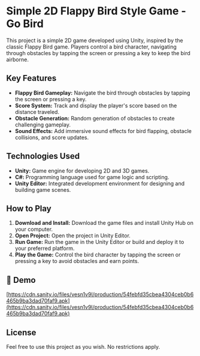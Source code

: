 # Simple 2D Flappy Bird Style Game - Go Bird

This project is a simple 2D game developed using Unity, inspired by the classic Flappy Bird game. Players control a bird character, navigating through obstacles by tapping the screen or pressing a key to keep the bird airborne.

## Key Features

- **Flappy Bird Gameplay:** Navigate the bird through obstacles by tapping the screen or pressing a key.
- **Score System:** Track and display the player's score based on the distance traveled.
- **Obstacle Generation:** Random generation of obstacles to create challenging gameplay.
- **Sound Effects:** Add immersive sound effects for bird flapping, obstacle collisions, and score updates.

## Technologies Used

- **Unity:** Game engine for developing 2D and 3D games.
- **C#:** Programming language used for game logic and scripting.
- **Unity Editor:** Integrated development environment for designing and building game scenes.

## How to Play

1. **Download and Install:** Download the game files and install Unity Hub on your computer.
2. **Open Project:** Open the project in Unity Editor.
3. **Run Game:** Run the game in the Unity Editor or build and deploy it to your preferred platform.
4. **Play the Game:** Control the bird character by tapping the screen or pressing a key to avoid obstacles and earn points.

<h2>🚀 Demo</h2>

[https://cdn.sanity.io/files/vesn1v9l/production/54febfd35cbea4304ceb0b6465b9ba3dad70faf9.apk](https://cdn.sanity.io/files/vesn1v9l/production/54febfd35cbea4304ceb0b6465b9ba3dad70faf9.apk)

## License

Feel free to use this project as you wish. No restrictions apply.
